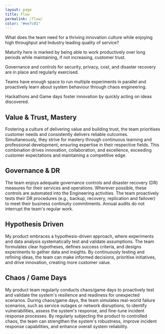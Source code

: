 ```yaml
---
layout: page
title: Flow
permalink: /flow/
color: "#ee7c01"
---
```


What does the team need for a thriving innovation culture while enjoying high throughput and Industry leading quality of service?

Maturity here is marked by being able to work productively over long periods while maintaining, if not increasing, customer trust.

Governance and controls for security, privacy, cost, and disaster recovery are in place and regularly exercised. 

Teams have enough space to run multiple experiments in parallel and proactively learn about system behaviour through chaos engineering. 

Hackathons and Game days foster innovation by quickly acting on ideas discovered.

## Value & Trust, Mastery
Fostering a culture of delivering value and building trust, the team prioritises customer needs and consistently delivers reliable outcomes. Simultaneously, they strive for mastery through continuous learning and professional development, ensuring expertise in their respective fields. This combination drives innovation, collaboration, and excellence, exceeding customer expectations and maintaining a competitive edge.


## Governance & DR
The team enjoys adequate governance controls and disaster recovery (DR) measures for their services and operations. Wherever possible, these controls are automated into the Engineering activities. The team proactively tests their DR procedures (e.g., backup, recovery, replication and failover) to meet their business continuity commitments. Annual audits do not interrupt the team's regular work.


## Hypothesis Driven
My product embraces a hypothesis-driven approach, where experiments and data analysis systematically test and validate assumptions. The team formulates clear hypotheses, defines success criteria, and designs experiments to gather data and insights. By continuously testing and refining ideas, the team can make informed decisions, prioritise initiatives, and drive innovation, creating more customer value.


## Chaos / Game Days
My product team regularly conducts chaos/game days to proactively test and validate the system's resilience and readiness for unexpected scenarios. During chaos/game days, the team simulates real-world failure scenarios, such as service outages or network disruptions, to identify vulnerabilities, assess the system's response, and fine-tune incident response processes. By regularly subjecting the product to controlled chaos, the team can strengthen the system's robustness, improve incident response capabilities, and enhance overall system reliability.
